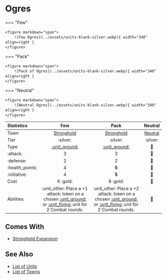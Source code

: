 # Ogres

=== "Few"

    <figure markdown="span">
        ![Few Ogres](../assets/units-blank-silver.webp){ width="340" align=right }
    </figure>

=== "Pack"

    <figure markdown="span">
        ![Pack of Ogres](../assets/units-blank-silver.webp){ width="340" align=right }
    </figure>

=== "Neutral"

    <figure markdown="span">
        ![Neutral Ogres](../assets/units-blank-silver.webp){ width="340" align=right }
    </figure>


| Statistics | Few | Pack | Neutral |
| :--- | :---: | :---: | :---: |
| Town | [Stronghold](../towns/stronghold.md) | [Stronghold](../towns/stronghold.md) | [Neutral](../towns/neutral.md) |
| Tier | :silver: | :silver: | :silver: |
| Type | [:unit_ground:](../keywords/ground_unit.md) | [:unit_ground:](../keywords/ground_unit.md) | 🚧 |
| :attack: | 3 | 3 | 🚧 |
| :defense: | 2 | 2 | 🚧 |
| :health_points: | 4 | **5** | 🚧 |
| :initiative: | 4 | **5** | 🚧 |
| Cost | 6 :gold: | 8 :gold: | 🚧 |
| Abilities | :unit_other: Place a +1 :attack: token on a chosen [:unit_ground:](../keywords/ground_unit.md) or [:unit_flying:](../keywords/flying_unit.md) unit for 2 Combat rounds. | :unit_other: Place a +2 :attack: token on a chosen [:unit_ground:](../keywords/ground_unit.md) or [:unit_flying:](../keywords/flying_unit.md) unit for 2 Combat rounds. | 🚧 |


## Comes With

- [Stronghold Expansion](../content/stronghold_expansion.md)


## See Also

- [List of Units](index.md)
- [List of Towns](../towns/index.md)